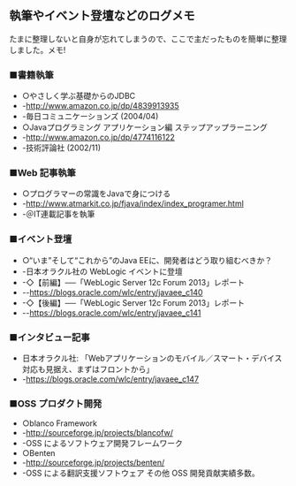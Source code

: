 ## 執筆やイベント登壇などのログメモ

たまに整理しないと自身が忘れてしまうので、ここで主だったものを簡単に整理しました。メモ!


### ■書籍執筆

* ○やさしく学ぶ基礎からのJDBC
* -http://www.amazon.co.jp/dp/4839913935
* -毎日コミュニケーションズ (2004/04) 
* ○Javaプログラミング アプリケーション編 ステップアップラーニング
* -http://www.amazon.co.jp/dp/4774116122
* -技術評論社 (2002/11)


### ■Web 記事執筆

* ○プログラマーの常識をJavaで身につける
* -http://www.atmarkit.co.jp/fjava/index/index_programer.html
* -＠IT連載記事を執筆


### ■イベント登壇

* ○“いま”そして“これから”のJava EEに、開発者はどう取り組むべきか？
* -日本オラクル社の WebLogic イベントに登壇
* -◇【前編】──「WebLogic Server 12c Forum 2013」レポート
* --https://blogs.oracle.com/wlc/entry/javaee_c140
* -◇【後編】──「WebLogic Server 12c Forum 2013」レポート
* --https://blogs.oracle.com/wlc/entry/javaee_c141


### ■インタビュー記事

* 日本オラクル社: 「Webアプリケーションのモバイル／スマート・デバイス対応も見据え、まずはフロントから」 
* -https://blogs.oracle.com/wlc/entry/javaee_c147


### ■OSS プロダクト開発

* ○blanco Framework
* -http://sourceforge.jp/projects/blancofw/
* -OSS によるソフトウェア開発フレームワーク
* ○Benten
* -http://sourceforge.jp/projects/benten/
* -OSS による翻訳支援ソフトウェア
その他 OSS 開発貢献実績多数。
